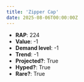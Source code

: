 ```yaml
---
title: 'Zipper Cap'
date: 2025-08-06T00:00:00Z
---
```

- **RAP**: 224
- **Value**: -1
- **Demand level**: -1
- **Trend**: -1
- **Projected?**: True
- **Hyped?**: True
- **Rare?**: True
